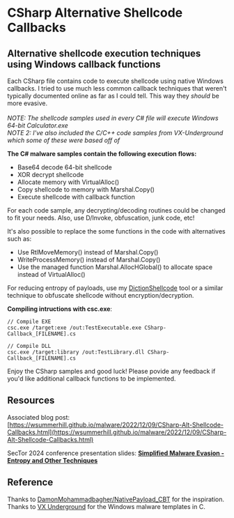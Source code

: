 # CSharp Alternative Shellcode Callbacks

## Alternative shellcode execution techniques using Windows callback functions

Each CSharp file contains code to execute shellcode using native Windows callbacks. I tried to use much less common callback techniques that weren't typically documented online as far as I could tell. This way they _should_ be more evasive.<br /><br />
_NOTE: The shellcode samples used in every C# file will execute Windows 64-bit Calculator.exe <br />
NOTE 2: I've also included the C/C++ code samples from VX-Underground which some of these were based off of_<br />

**The C# malware samples contain the following execution flows:**
- Base64 decode 64-bit shellcode
- XOR decrypt shellcode
- Allocate memory with VirtualAlloc()
- Copy shellcode to memory with Marshal.Copy()
- Execute shellcode with callback function

For each code sample, any decrypting/decoding routines could be changed to fit your needs. Also, use D/Invoke, obfuscation, junk code, etc!<br />

It's also possible to replace the some functions in the code with alternatives such as:
- Use RtlMoveMemory() instead of Marshal.Copy()
- WriteProcessMemory() instead of Marshal.Copy()
- Use the managed function Marshal.AllocHGlobal() to allocate space instead of VirtualAlloc()

For reducing entropy of payloads, use my [DictionShellcode](https://github.com/wsummerhill/DictionShellcode) tool or a similar technique to obfuscate shellcode without encryption/decryption.

**Compiling intructions with csc.exe**:
```
// Compile EXE
csc.exe /target:exe /out:TestExecutable.exe CSharp-Callback_[FILENAME].cs

// Compile DLL
csc.exe /target:library /out:TestLibrary.dll CSharp-Callback_[FILENAME].cs
```

Enjoy the CSharp samples and good luck! Please povide any feedback if you'd like additional callback functions to be implemented.

## Resources

Associated blog post: [https://wsummerhill.github.io/malware/2022/12/09/CSharp-Alt-Shellcode-Callbacks.html](https://wsummerhill.github.io/malware/2022/12/09/CSharp-Alt-Shellcode-Callbacks.html)

SecTor 2024 conference presentation slides: **[Simplified Malware Evasion - Entropy and Other Techniques](https://i.blackhat.com/SecTor-2024/Sector-24-Summerhill-SimplifiedMalwareEvasion.pdf)**

## Reference

Thanks to [DamonMohammadbagher/NativePayload_CBT](https://github.com/DamonMohammadbagher/NativePayload_CBT) for the inspiration.<br />
Thanks to [VX Underground](https://www.vx-underground.org) for the Windows malware templates in C.
